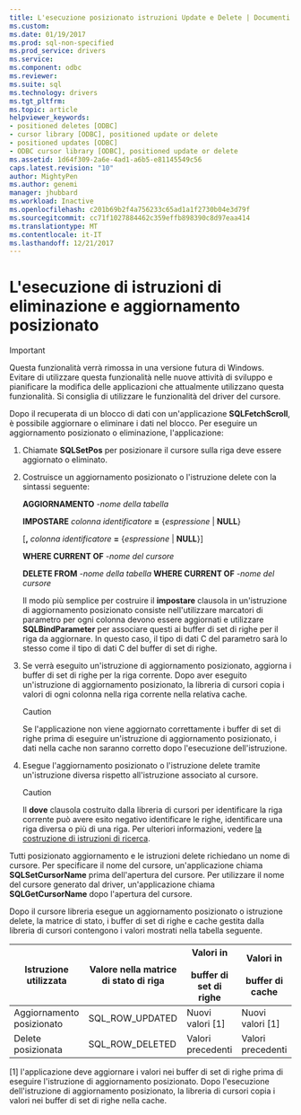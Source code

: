 ```yaml
---
title: L'esecuzione posizionato istruzioni Update e Delete | Documenti Microsoft
ms.custom: 
ms.date: 01/19/2017
ms.prod: sql-non-specified
ms.prod_service: drivers
ms.service: 
ms.component: odbc
ms.reviewer: 
ms.suite: sql
ms.technology: drivers
ms.tgt_pltfrm: 
ms.topic: article
helpviewer_keywords:
- positioned deletes [ODBC]
- cursor library [ODBC], positioned update or delete
- positioned updates [ODBC]
- ODBC cursor library [ODBC], positioned update or delete
ms.assetid: 1d64f309-2a6e-4ad1-a6b5-e81145549c56
caps.latest.revision: "10"
author: MightyPen
ms.author: genemi
manager: jhubbard
ms.workload: Inactive
ms.openlocfilehash: c201b69b2f4a756233c65ad1a1f2730b04e3d79f
ms.sourcegitcommit: cc71f1027884462c359effb898390c8d97eaa414
ms.translationtype: MT
ms.contentlocale: it-IT
ms.lasthandoff: 12/21/2017
---
```

# <a name="executing-positioned-update-and-delete-statements"></a>L'esecuzione di istruzioni di eliminazione e aggiornamento posizionato
> [!IMPORTANT]  
>  Questa funzionalità verrà rimossa in una versione futura di Windows. Evitare di utilizzare questa funzionalità nelle nuove attività di sviluppo e pianificare la modifica delle applicazioni che attualmente utilizzano questa funzionalità. Si consiglia di utilizzare le funzionalità del driver del cursore.  
  
 Dopo il recuperata di un blocco di dati con un'applicazione **SQLFetchScroll**, è possibile aggiornare o eliminare i dati nel blocco. Per eseguire un aggiornamento posizionato o eliminazione, l'applicazione:  
  
1.  Chiamate **SQLSetPos** per posizionare il cursore sulla riga deve essere aggiornato o eliminato.  
  
2.  Costruisce un aggiornamento posizionato o l'istruzione delete con la sintassi seguente:  
  
     **AGGIORNAMENTO** *-nome della tabella*  
  
     **IMPOSTARE** *colonna identificatore*  **=**  {*espressione* &#124; **NULL**}  
  
     [**,** *colonna identificatore*  **=**  {*espressione* &#124; **NULL**}]  
  
     **WHERE CURRENT OF** *-nome del cursore*  
  
     **DELETE FROM** *-nome della tabella* **WHERE CURRENT OF** *-nome del cursore*  
  
     Il modo più semplice per costruire il **impostare** clausola in un'istruzione di aggiornamento posizionato consiste nell'utilizzare marcatori di parametro per ogni colonna devono essere aggiornati e utilizzare **SQLBindParameter** per associare questi ai buffer di set di righe per il riga da aggiornare. In questo caso, il tipo di dati C del parametro sarà lo stesso come il tipo di dati C del buffer di set di righe.  
  
3.  Se verrà eseguito un'istruzione di aggiornamento posizionato, aggiorna i buffer di set di righe per la riga corrente. Dopo aver eseguito un'istruzione di aggiornamento posizionato, la libreria di cursori copia i valori di ogni colonna nella riga corrente nella relativa cache.  
  
    > [!CAUTION]  
    >  Se l'applicazione non viene aggiornato correttamente i buffer di set di righe prima di eseguire un'istruzione di aggiornamento posizionato, i dati nella cache non saranno corretto dopo l'esecuzione dell'istruzione.  
  
4.  Esegue l'aggiornamento posizionato o l'istruzione delete tramite un'istruzione diversa rispetto all'istruzione associato al cursore.  
  
    > [!CAUTION]  
    >  Il **dove** clausola costruito dalla libreria di cursori per identificare la riga corrente può avere esito negativo identificare le righe, identificare una riga diversa o più di una riga. Per ulteriori informazioni, vedere [la costruzione di istruzioni di ricerca](../../../odbc/reference/appendixes/constructing-searched-statements.md).  
  
 Tutti posizionato aggiornamento e le istruzioni delete richiedano un nome di cursore. Per specificare il nome del cursore, un'applicazione chiama **SQLSetCursorName** prima dell'apertura del cursore. Per utilizzare il nome del cursore generato dal driver, un'applicazione chiama **SQLGetCursorName** dopo l'apertura del cursore.  
  
 Dopo il cursore libreria esegue un aggiornamento posizionato o istruzione delete, la matrice di stato, i buffer di set di righe e cache gestita dalla libreria di cursori contengono i valori mostrati nella tabella seguente.  
  
|Istruzione utilizzata|Valore nella matrice di stato di riga|Valori in<br /><br /> buffer di set di righe|Valori in<br /><br /> buffer di cache|  
|--------------------|-------------------------------|----------------------------------|---------------------------------|  
|Aggiornamento posizionato|SQL_ROW_UPDATED|Nuovi valori [1]|Nuovi valori [1]|  
|Delete posizionata|SQL_ROW_DELETED|Valori precedenti|Valori precedenti|  
  
 [1] l'applicazione deve aggiornare i valori nei buffer di set di righe prima di eseguire l'istruzione di aggiornamento posizionato. Dopo l'esecuzione dell'istruzione di aggiornamento posizionato, la libreria di cursori copia i valori nei buffer di set di righe nella cache.
